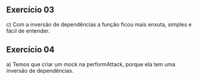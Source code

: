 ## Exercício 03

c) Com a inversão de dependências a função ficou mais enxuta, simples e fácil de entender.

## Exercício 04

a) Temos que criar um mock na performAttack, porque ela tem uma inversão de dependências.

